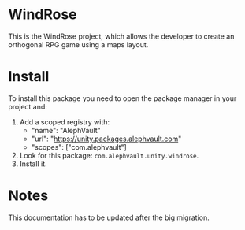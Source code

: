 # WindRose
This is the WindRose project, which allows the developer to create an orthogonal RPG game using a maps layout.

# Install
To install this package you need to open the package manager in your project and:

  1. Add a scoped registry with:
     - "name": "AlephVault"
     - "url": "https://unity.packages.alephvault.com"
     - "scopes": ["com.alephvault"]
  2. Look for this package: `com.alephvault.unity.windrose`.
  3. Install it.

# Notes
This documentation has to be updated after the big migration.